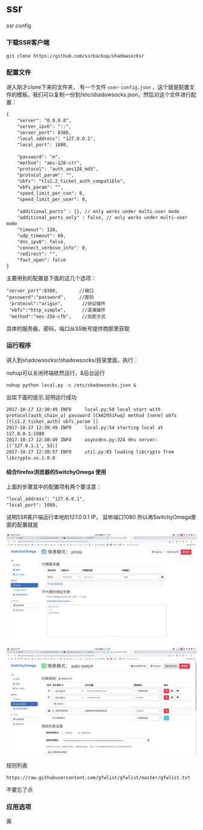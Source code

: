 # ssr
ssr config

### 下载SSR客户端

```
git clone https://github.com/ssrbackup/shadowsocksr
```

### 配置文件

进入刚才clone下来的文件夹， 有一个文件 `user-config.json` ，这个就是配置文件的模板，我们可以复制一份到/etc/shadowsocks.json，然后对这个文件进行配置：

```
{
    "server": "0.0.0.0",
    "server_ipv6": "::",
    "server_port": 8388,
    "local_address": "127.0.0.1",
    "local_port": 1080,

    "password": "m",
    "method": "aes-128-ctr",
    "protocol": "auth_aes128_md5",
    "protocol_param": "",
    "obfs": "tls1.2_ticket_auth_compatible",
    "obfs_param": "",
    "speed_limit_per_con": 0,
    "speed_limit_per_user": 0,

    "additional_ports" : {}, // only works under multi-user mode
    "additional_ports_only" : false, // only works under multi-user mode
    "timeout": 120,
    "udp_timeout": 60,
    "dns_ipv6": false,
    "connect_verbose_info": 0,
    "redirect": "",
    "fast_open": false
}
```

主要用到的配置是下面的这几个选项：

```
"server_port":8388,        //端口
"password":"password",     //密码
 "protocol":"origin",       //协议插件
 "obfs":"http_simple",      //混淆插件
 "method":"aes-256-cfb",    //加密方式
```

具体的服务器，密码，端口从SS帐号提供商那里获取

### 运行程序

进入到shadowsocksr/shadowsocks/目录里面，执行：

nohup可以关闭终端依然运行，&后台运行

```
nohup python local.py -c /etc/shadowsocks.json &
```

出现下面的提示,说明运行成功

```
2017-10-17 12:30:49 INFO     local.py:50 local start with protocol[auth_chain_a] password [Ck6295iFwq] method [none] obfs [tls1.2_ticket_auth] obfs_param []
2017-10-17 12:30:49 INFO     local.py:54 starting local at 127.0.0.1:1080
2017-10-17 12:30:49 INFO     asyncdns.py:324 dns server: [('127.0.1.1', 53)]
2017-10-17 12:30:57 INFO     util.py:85 loading libcrypto from libcrypto.so.1.0.0
```

#### 结合firefox浏览器的SwitchyOmega 使用

上面的步骤其中的配置项有两个要注意：

```
"local_address": "127.0.0.1",                                                                                                                                                          
"local_port": 1080,
```

说明SSR客户端运行本地的127.0.0.1 IP， 监听端口1080
 所以再SwitchyOmega里面的配置就是

 ![](images/ssr/2018-12-02%2015-47-35%20%E7%9A%84%E5%B1%8F%E5%B9%95%E6%88%AA%E5%9B%BE.png)

 

 ![](images/ssr/2018-12-02%2015-48-47%20%E7%9A%84%E5%B1%8F%E5%B9%95%E6%88%AA%E5%9B%BE.png)

 规则列表

```
https://raw.githubusercontent.com/gfwlist/gfwlist/master/gfwlist.txt
```

不要忘了点

### 应用选项

奥 